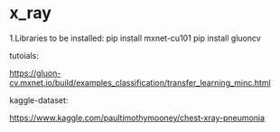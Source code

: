 # x_ray

1.Libraries to be installed:
   pip install mxnet-cu101
   pip install gluoncv
   

tutoials:

https://gluon-cv.mxnet.io/build/examples_classification/transfer_learning_minc.html


kaggle-dataset:

https://www.kaggle.com/paultimothymooney/chest-xray-pneumonia
